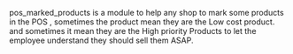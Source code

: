 pos_marked_products is a module to help any shop to mark some products in the POS , sometimes the product mean they are the Low cost product. and sometimes it mean they are the High priority Products to let the employee understand they should sell them ASAP.

